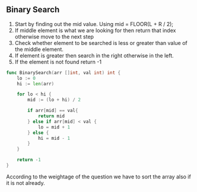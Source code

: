 ## Binary Search

1. Start by finding out the mid value. Using mid = FLOOR(L + R / 2);
2. If middle element is what we are looking for then return that index otherwise move to the next step
3. Check whether element to be searched is less or greater than value of the middle element.
4. If element is greater then search in the right otherwise in the left.
5. If the element is not found return -1

```go
func BinarySearch(arr []int, val int) int {
    lo := 0
    hi := len(arr)

    for lo < hi {
        mid := (lo + hi) / 2

        if arr[mid] == val{
            return mid
        } else if arr[mid] < val {
            lo = mid + 1
        } else {
            hi = mid - 1
        }
    }

    return -1
}
```

According to the weightage of the question we have to sort the array also if it is not already.
